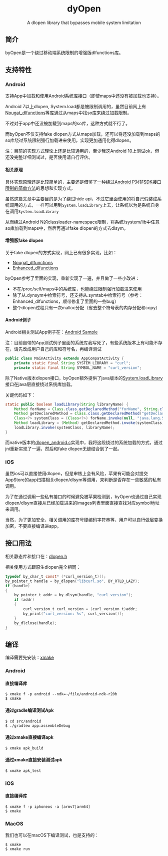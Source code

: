 <div align="center">
  <h1>dyOpen</h1>
  <p>A dlopen library that bypasses mobile system limitation</p>
</div>

## 简介

byOpen是一个绕过移动端系统限制的增强版dlfunctions库。

## 支持特性

### Android

支持App中加载和使用Android系统库接口（即使maps中还没有被加载也支持）。

Android 7以上dlopen, System.load都是被限制调用的，虽然目前网上有[Nougat_dlfunctions](https://github.com/avs333/Nougat_dlfunctions)等库通过从maps中找so库来绕过加载限制。

不过对于app中还没被加载到maps的so库，这种方式就不行了。

而byOpen不仅支持fake dlopen方式从maps加载，还可以将还没加载到maps的so库绕过系统限制强行加载进来使用，实现更加通用化得dlopen。

注：目前的实现方式理论上还是比较通用的，至少我这Android 10上测试ok，但还没完整详细测试过，是否使用请自行评估。

#### 相关原理

具体实现原理还是比较简单的，主要还是借鉴了[一种绕过Android P对非SDK接口限制的简单方法](http://weishu.me/2018/06/07/free-reflection-above-android-p/)的思想和实现方式。

虽然这篇文章中主要目的是为了绕过hide api，不过它里面使用的将自己假装成系统调用的方式，一样可以用到`System.loadLibrary`上去，让系统以为是系统自身在调用`System.loadLibrary`

从而绕过Android N的classloader-namespace限制，将系统/system/lib中任意so库加载到maps中，然后再通过fake dlopen的方式去dlsym。

#### 增强版fake dlopen

关于fake dlopen的方式实现，网上已有很多实现，比如：

* [Nougat_dlfunctions](https://github.com/avs333/Nougat_dlfunctions)
* [Enhanced_dlfunctions](https://github.com/turing-technician/Enhanced_dlfunctions)

byOpen参考了里面的实现，重新实现了一遍，并且做了一些小改进：

* 不在/proc/self/maps中的系统库，也能绕过限制强行加载进来使用
* 除了从.dynsym中检索符号，还支持从.symtab中检索符号（参考：Enhanced_dlfunctions，顺带修复了里面的一些bug）
* 整个dlopen过程只有一次malloc分配（省去整个符号表的内存分配和copy）

#### Android例子

Android相关测试App例子在：[Android Sample](https://github.com/hack0z/byOpen/tree/master/src/android)

注：目前自带的App测试例子里面的系统库我写死了，有些系统版本上有可能不存在，请先改成用户自己的库和符号名，再编译测试

```java
public class MainActivity extends AppCompatActivity {
    private static final String SYSTEM_LIBRARY = "curl";
    private static final String SYMBOL_NAME = "curl_version";
```

除了Native版本dlopen接口，byOpen额外提供了java版本的[System.loadLibrary](https://github.com/hack0z/byOpen/blob/master/src/android/lib/src/main/java/dyopen/lib/SystemLoader.java)接口在java层直接绕过系统库加载。

关键代码如下：

```java
static public boolean loadLibrary(String libraryName) {
    Method forName = Class.class.getDeclaredMethod("forName", String.class);
    Method getDeclaredMethod = Class.class.getDeclaredMethod("getDeclaredMethod", String.class, Class[].class);
    Class<?> systemClass = (Class<?>) forName.invoke(null, "java.lang.System");
    Method loadLibrary = (Method) getDeclaredMethod.invoke(systemClass, "loadLibrary", new Class[]{String.class});
    loadLibrary.invoke(systemClass, libraryName);
}
```

而native版本的[dlopen_android.c](https://github.com/hack0z/byOpen/blob/master/src/native/byopen_android.c)实现中，我将这段绕过的系统加载的方式，通过jni重新实现了一遍，然后和fake dlopen无缝结合到了一起。

### iOS

虽然ios可以直接使用dlopen，但是审核上会有风险，苹果有可能会对提交AppStore的app扫描相关dlopen/dlsym等调用，来判断是否存在一些敏感的私有调用。

为了在通过调用一些私有接口的时候避免被苹果检测到，byOpen也通过自己实现dlopen/dlsym直接从已经加载进来的images列表里面直接查找对应symbol地址来调用。

当然，为了更加安全，相关调用的库符号硬编码字符串等，用户可以自行做层变换加密，不要直接编译进app。

## 接口用法

相关静态库和接口在：[dlopen.h](https://github.com/hack0z/byOpen/blob/master/src/native/byopen.h)

相关使用方式跟原生dlopen完全相同：

```c
typedef by_char_t const* (*curl_version_t)();
by_pointer_t handle = by_dlopen("libcurl.so", BY_RTLD_LAZY);
if (handle)
{
    by_pointer_t addr = by_dlsym(handle, "curl_version");
    if (addr)
    {
        curl_version_t curl_version = (curl_version_t)addr;
        by_print("curl_version: %s", curl_version());
    }
    by_dlclose(handle);
}
```

## 编译

编译需要先安装：[xmake](https://github.com/xmake-io/xmake)

### Android

#### 直接编译库

```console
$ xmake f -p android --ndk=~/file/android-ndk-r20b
$ xmake
```

#### 通过gradle编译测试Apk

```console
$ cd src/android
$ ./gradlew app:assembleDebug
```

#### 通过xmake直接编译apk

```console
$ xmake apk_build
```

#### 通过xmake直接安装测试apk

```console
$ xmake apk_test
```

### iOS

#### 直接编译库

```console
$ xmake f -p iphoneos -a [armv7|arm64]
$ xmake
```

### MacOS

我们也可以在macOS下编译测试，也是支持的：

```console
$ xmake
$ xmake run
```

